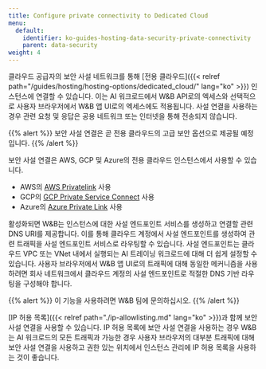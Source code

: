 ```yaml
---
title: Configure private connectivity to Dedicated Cloud
menu:
  default:
    identifier: ko-guides-hosting-data-security-private-connectivity
    parent: data-security
weight: 4
---
```


클라우드 공급자의 보안 사설 네트워크를 통해 [전용 클라우드]({{< relref path="/guides/hosting/hosting-options/dedicated_cloud/" lang="ko" >}}) 인스턴스에 연결할 수 있습니다. 이는 AI 워크로드에서 W&B API로의 엑세스와 선택적으로 사용자 브라우저에서 W&B 앱 UI로의 엑세스에도 적용됩니다. 사설 연결을 사용하는 경우 관련 요청 및 응답은 공용 네트워크 또는 인터넷을 통해 전송되지 않습니다.

{{% alert %}}
보안 사설 연결은 곧 전용 클라우드의 고급 보안 옵션으로 제공될 예정입니다.
{{% /alert %}}

보안 사설 연결은 AWS, GCP 및 Azure의 전용 클라우드 인스턴스에서 사용할 수 있습니다.

* AWS의 [AWS Privatelink](https://aws.amazon.com/privatelink/) 사용
* GCP의 [GCP Private Service Connect](https://cloud.google.com/vpc/docs/private-service-connect) 사용
* Azure의 [Azure Private Link](https://learn.microsoft.com/azure/private-link/private-link-overview) 사용

활성화되면 W&B는 인스턴스에 대한 사설 엔드포인트 서비스를 생성하고 연결할 관련 DNS URI를 제공합니다. 이를 통해 클라우드 계정에서 사설 엔드포인트를 생성하여 관련 트래픽을 사설 엔드포인트 서비스로 라우팅할 수 있습니다. 사설 엔드포인트는 클라우드 VPC 또는 VNet 내에서 실행되는 AI 트레이닝 워크로드에 대해 더 쉽게 설정할 수 있습니다. 사용자 브라우저에서 W&B 앱 UI로의 트래픽에 대해 동일한 메커니즘을 사용하려면 회사 네트워크에서 클라우드 계정의 사설 엔드포인트로 적절한 DNS 기반 라우팅을 구성해야 합니다.

{{% alert %}}
이 기능을 사용하려면 W&B 팀에 문의하십시오.
{{% /alert %}}

[IP 허용 목록]({{< relref path="./ip-allowlisting.md" lang="ko" >}})과 함께 보안 사설 연결을 사용할 수 있습니다. IP 허용 목록에 보안 사설 연결을 사용하는 경우 W&B는 AI 워크로드의 모든 트래픽과 가능한 경우 사용자 브라우저의 대부분 트래픽에 대해 보안 사설 연결을 사용하고 권한 있는 위치에서 인스턴스 관리에 IP 허용 목록을 사용하는 것이 좋습니다.
